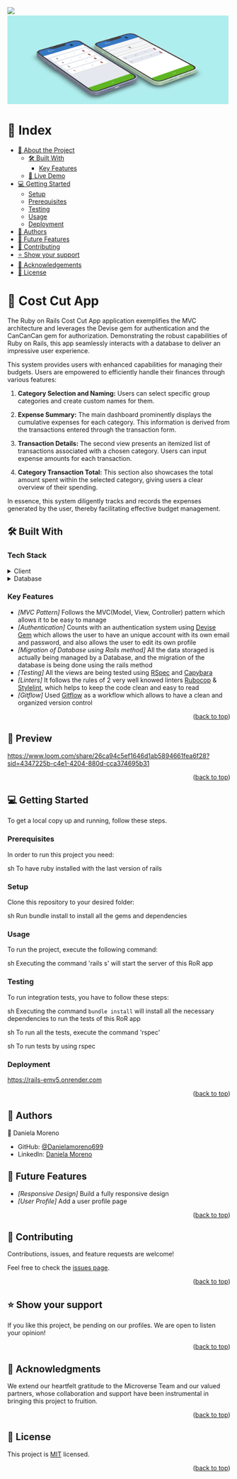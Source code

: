 <a name="readme-top"></a>

<img src="https://github.com/microverseinc/curriculum-ruby/blob/main/costcuapp/images/presentation.png">

 <img src="./app/assets/images/presentation.png" alt="logo" width="500"  height="200" />


# 📗 Index

- [📖 About the Project](#about-project)
  - [🛠 Built With](#built-with)
    - [Key Features](#key-features)
  - [🚀 Live Demo](#live-demo)
- [💻 Getting Started](#getting-started)
  - [Setup](#setup)
  - [Prerequisites](#prerequisites)
  - [Testing](#testing)
  - [Usage](#usage)
  - [Deployment](#deployment)
- [👥 Authors](#author)
- [🔭 Future Features](#features)
- [🤝 Contributing](#contributing)
- [⭐️ Show your support](#support)
- [🙏 Acknowledgements](#acknowledgements)
- [📝 License](#license)


# 📖 Cost Cut App <a name="about-project"></a>

The Ruby on Rails Cost Cut App application exemplifies the MVC architecture and leverages the Devise gem for authentication and the CanCanCan gem for authorization. Demonstrating the robust capabilities of Ruby on Rails, this app seamlessly interacts with a database to deliver an impressive user experience.

This system provides users with enhanced capabilities for managing their budgets. Users are empowered to efficiently handle their finances through various features:

1. **Category Selection and Naming:** Users can select specific group categories and create custom names for them.

2. **Expense Summary:** The main dashboard prominently displays the cumulative expenses for each category. This information is derived from the transactions entered through the transaction form.

3. **Transaction Details:** The second view presents an itemized list of transactions associated with a chosen category. Users can input expense amounts for each transaction.

4. **Category Transaction Total:** This section also showcases the total amount spent within the selected category, giving users a clear overview of their spending.

In essence, this system diligently tracks and records the expenses generated by the user, thereby facilitating effective budget management.


## 🛠 Built With <a name="built-with"></a>

### Tech Stack <a name="tech-stack"></a>

<details>
    <summary>Client</summary>
    <ul>
      <li><a href="https://www.ruby-lang.org/en/">Ruby</a></li>
      <li><a href="https://rubyonrails.org/">Ruby on Rails</a></li>
    </ul>
  </details>

<details>
<summary>Database</summary>
  <ul>
   <li><a href="https://www.postgresql.org/">PostgreSQL</a></li>
  </ul>
</details>

### Key Features <a name="key-features"></a>

- *[MVC Pattern]* Follows the MVC(Model, View, Controller) pattern which allows it to be easy to manage
- *[Authentication]* Counts with an authentication system using [Devise Gem](https://github.com/heartcombo/devise) which allows the user to have an unique account with its own email and password, and also allows the user to edit its own profile
- *[Migration of Database using Rails method]* All the data storaged is actually being managed by a Database, and the migration of the database is being done using the rails method
- *[Testing]* All the views are being tested using [RSpec](https://rspec.info/) and [Capybara](https://github.com/teamcapybara/capybara)
- *[Linters]* It follows the rules of 2 very well knowed linters [Rubocop](https://rubocop.org/) & [Stylelint](https://stylelint.io/), which helps to keep the code clean and easy to read
- *[Gitflow]* Used [Gitflow](https://www.atlassian.com/git/tutorials/comparing-workflows/gitflow-workflow) as a workflow which allows to have a clean and organized version control

<p align="right">(<a href="#readme-top">back to top</a>)</p>

## 🚀 Preview <a name="live-demo"></a>

https://www.loom.com/share/26ca94c5ef1646d1ab5894661fea6f28?sid=4347225b-c4e1-4204-880d-cca374695b31

<p align="right">(<a href="#readme-top">back to top</a>)</p>


## 💻 Getting Started <a name="getting-started"></a>

To get a local copy up and running, follow these steps.

### Prerequisites

In order to run this project you need:

sh
 To have ruby installed with the last version of rails


### Setup

Clone this repository to your desired folder:

sh
  Run bundle install to install all the gems and dependencies


### Usage

To run the project, execute the following command:

sh
  Executing the command 'rails s' will start the server of this RoR app


### Testing

To run integration tests, you have to follow these steps:

sh
  Executing the command `bundle install` will install all the necessary dependencies to run the tests of this RoR app


sh
  To run all the tests, execute the command 'rspec'


sh
  To run tests by using rspec


### Deployment

https://rails-emv5.onrender.com

<p align="right">(<a href="#readme-top">back to top</a>)</p>


## 👥 Authors <a name="author"></a>

👤 Daniela Moreno

- GitHub: [@Danielamoreno699](hhttps://github.com/danielamoreno699)
- LinkedIn: [Daniela Moreno](https://www.linkedin.com/in/daniela-moreno-06a139124/)


## 🔭 Future Features <a name="features"></a>

- *[Responsive Design]* Build a fully responsive design
- *[User Profile]* Add a user profile page

<p align="right">(<a href="#readme-top">back to top</a>)</p>

## 🤝 Contributing <a name="contributing"></a>

Contributions, issues, and feature requests are welcome!

Feel free to check the [issues page](../../issues/).

<p align="right">(<a href="#readme-top">back to top</a>)</p>

## ⭐️ Show your support <a name="support"></a>

If you like this project, be pending on our profiles. We are open to listen your opinion!

<p align="right">(<a href="#readme-top">back to top</a>)</p>

## 🙏 Acknowledgments <a name="acknowledgements"></a>

We extend our heartfelt gratitude to the Microverse Team and our valued partners, whose collaboration and support have been instrumental in bringing this project to fruition.

<p align="right">(<a href="#readme-top">back to top</a>)</p>

## 📝 License <a name="license"></a>

This project is [MIT](./LICENSE.md) licensed.

<p align="right">(<a href="#readme-top">back to top</a>)</p>